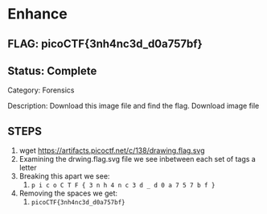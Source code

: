 # Enhance

## FLAG: picoCTF{3nh4nc3d_d0a757bf}

## Status: Complete

Category: Forensics

Description: Download this image file and find the flag. Download image file

## STEPS

1. wget <https://artifacts.picoctf.net/c/138/drawing.flag.svg>
2. Examining the drwing.flag.svg file we see inbetween each set of <tspan/> tags a letter
3. Breaking this apart we see:
   1. `p i c o C T F { 3 n h 4 n c 3 d _ d 0 a 7 5 7 b f }`
4. Removing the spaces we get:
   1. `picoCTF{3nh4nc3d_d0a757bf}`
